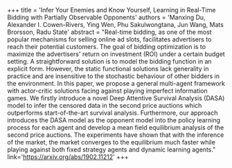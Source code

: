 +++
    title = 'Infer Your Enemies and Know Yourself, Learning in Real-Time Bidding with Partially Observable Opponents'
    authors = 'Manxing Du, Alexander I. Cowen-Rivers, Ying Wen, Phu Sakulwongtana, Jun Wang, Mats Brorsson, Radu State'
    abstract = "Real-time bidding, as one of the most popular mechanisms for selling online ad slots, facilitates advertisers to reach their potential customers. The goal of bidding optimization is to maximize the advertisers' return on investment (ROI) under a certain budget setting. A straightforward solution is to model the bidding function in an explicit form. However, the static functional solutions lack generality in practice and are insensitive to the stochastic behaviour of other bidders in the environment. In this paper, we propose a general multi-agent framework with actor-critic solutions facing against playing imperfect information games. We firstly introduce a novel Deep Attentive Survival Analysis (DASA) model to infer the censored data in the second price auctions which outperforms start-of-the-art survival analysis. Furthermore, our approach introduces the DASA model as the opponent model into the policy learning process for each agent and develop a mean field equilibrium analysis of the second price auctions. The experiments have shown that with the inference of the market, the market converges to the equilibrium much faster while playing against both fixed strategy agents and dynamic learning agents."
    link='https://arxiv.org/abs/1902.11212'
+++
